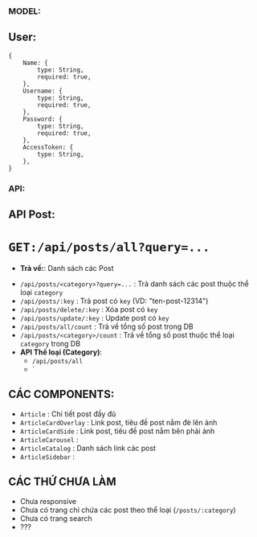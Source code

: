 ### MODEL:
## User:
```
{
    Name: {
        type: String,
        required: true,
    },
    Username: {
        type: String,
        required: true,
    },
    Password: {
        type: String,
        required: true,
    },
    AccessToken: {
        type: String,
    },
}
```

### API:

## API Post:

# `GET:/api/posts/all?query=...`
  + **Trả về:**: Danh sách các Post

  - `/api/posts/<category>?query=...` : Trả danh sách các post thuộc thể loại `category`
  - `/api/posts/:key`                 : Trả post có `key` (VD: "ten-post-12314")
  - `/api/posts/delete/:key`          : Xóa post có `key`
  - `/api/posts/update/:key`          : Update post có `key`
  - `/api/posts/all/count`            : Trả về tổng số post trong DB
  - `/api/posts/<category>/count`     : Trả về tổng số post thuộc thể loại `category` trong DB
- **API Thể loại (Category)**:
  - `/api/posts/all`
  - `

## CÁC COMPONENTS:
- `Article`              : Chi tiết post đầy đủ
- `ArticleCardOverlay`   : Link post, tiêu đề post nằm đè lên ảnh
- `ArticleCardSide`      : Link post, tiêu đề post nằm bên phải ảnh
- `ArticleCarousel`      :
- `ArticleCatalog`       : Danh sách link các post
- `ArticleSidebar`       : 

## CÁC THỨ CHƯA LÀM
- Chưa responsive
- Chưa có trang chỉ chứa các post theo thể loại (`/posts/:category`)
- Chưa có trang search
- ???
